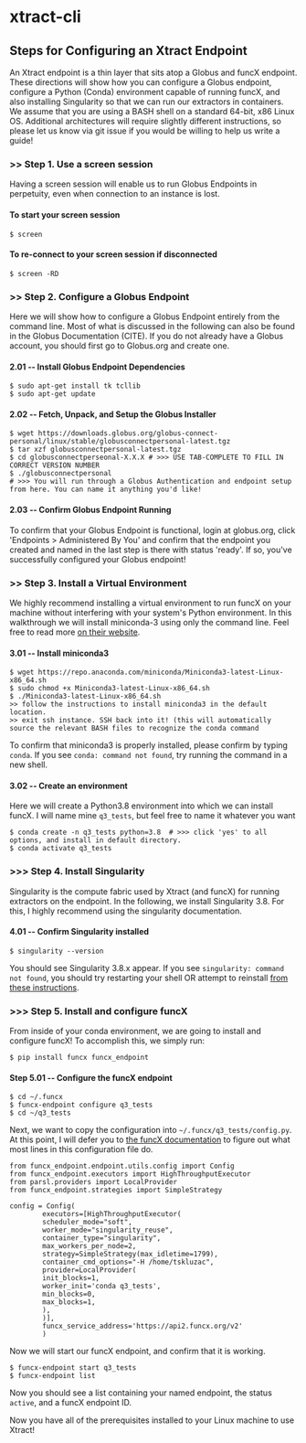 # xtract-cli

## Steps for Configuring an Xtract Endpoint
An Xtract endpoint is a thin layer that sits atop a Globus and funcX endpoint. These directions will show how you can configure a Globus endpoint, 
configure a Python (Conda) environment capable of running funcX, and also installing Singularity so that we can run our extractors in containers. 
We assume that you are using a BASH shell on a standard 64-bit, x86 Linux OS. Additional architectures will require slightly different instructions,
so please let us know via git issue if you would be willing to help us write a guide!

### >> Step 1. Use a screen session
Having a screen session will enable us to run Globus Endpoints in perpetuity, even when connection to an instance is lost. 

#### To start your screen session
```
$ screen
```
#### To re-connect to your screen session if disconnected 
```
$ screen -RD
```

### >> Step 2. Configure a Globus Endpoint
Here we will show how to configure a Globus Endpoint entirely from the command line. Most of what is discussed in the following 
can also be found in the Globus Documentation (CITE). If you do not already have a Globus account, you should first go to Globus.org and create one. 

#### 2.01 -- Install Globus Endpoint Dependencies
```
$ sudo apt-get install tk tcllib
$ sudo apt-get update 
```

#### 2.02 -- Fetch, Unpack, and Setup the Globus Installer
```
$ wget https://downloads.globus.org/globus-connect-personal/linux/stable/globusconnectpersonal-latest.tgz
$ tar xzf globusconnectpersonal-latest.tgz
$ cd globusconnectperseonal-X.X.X # >>> USE TAB-COMPLETE TO FILL IN CORRECT VERSION NUMBER
$ ./globusconnectpersonal  
# >>> You will run through a Globus Authentication and endpoint setup from here. You can name it anything you'd like!
```

#### 2.03 -- Confirm Globus Endpoint Running
To confirm that your Globus Endpoint is functional, login at globus.org, click 'Endpoints > Administered By You' and confirm that the endpoint
you created and named in the last step is there with status 'ready'. If so, you've successfully configured your Globus endpoint! 

### >> Step 3. Install a Virtual Environment
We highly recommend installing a virtual environment to run funcX on your machine without interfering with your system's Python environment. 
In this walkthrough we will install miniconda-3 using only the command line. Feel free to read more [on their website](https://docs.conda.io/en/latest/index.html). 

#### 3.01 -- Install miniconda3
```
$ wget https://repo.anaconda.com/miniconda/Miniconda3-latest-Linux-x86_64.sh
$ sudo chmod +x Miniconda3-latest-Linux-x86_64.sh
$ ./Miniconda3-latest-Linux-x86_64.sh
>> follow the instructions to install miniconda3 in the default location. 
>> exit ssh instance. SSH back into it! (this will automatically source the relevant BASH files to recognize the conda command
```
To confirm that miniconda3 is properly installed, please confirm by typing `conda`. If you see `conda: command not found`, try running the command in a new shell. 

#### 3.02 -- Create an environment
Here we will create a Python3.8 environment into which we can install funcX. I will name mine `q3_tests`, but feel free to name it whatever you want

```
$ conda create -n q3_tests python=3.8  # >>> click 'yes' to all options, and install in default directory. 
$ conda activate q3_tests
```

### >>> Step 4. Install Singularity
Singularity is the compute fabric used by Xtract (and funcX) for running extractors on the endpoint. In the following, 
we install Singularity 3.8. For this, I highly recommend using the singularity documentation. 

#### 4.01 -- Confirm Singularity installed
```
$ singularity --version
```
You should see Singularity 3.8.x appear. If you see `singularity: command not found`, you should try restarting your shell OR 
attempt to reinstall [from these instructions](https://sylabs.io/guides/3.8/admin-guide/installation.html#installation-on-linux).

### >>> Step 5. Install and configure funcX
From inside of your conda environment, we are going to install and configure funcX! To accomplish this, we simply run: 
```
$ pip install funcx funcx_endpoint
```
#### Step 5.01 -- Configure the funcX endpoint
```
$ cd ~/.funcx
$ funcx-endpoint configure q3_tests
$ cd ~/q3_tests
```
Next, we want to copy the configuration into `~/.funcx/q3_tests/config.py`. At this point, I will defer you to [the funcX documentation](https://funcx.readthedocs.io/en/latest/endpoints.html?highlight=containers#container-behaviors-and-routing) to figure out what
most lines in this configuration file do.
```
from funcx_endpoint.endpoint.utils.config import Config
from funcx_endpoint.executors import HighThroughputExecutor
from parsl.providers import LocalProvider
from funcx_endpoint.strategies import SimpleStrategy

config = Config(
        executors=[HighThroughputExecutor(
        scheduler_mode="soft",
        worker_mode="singularity_reuse",
        container_type="singularity",
        max_workers_per_node=2,
        strategy=SimpleStrategy(max_idletime=1799),
        container_cmd_options="-H /home/tskluzac",
        provider=LocalProvider(
        init_blocks=1,
        worker_init='conda q3_tests',
        min_blocks=0,
        max_blocks=1,
        ),
        )],
        funcx_service_address='https://api2.funcx.org/v2'
        )
```
Now we will start our funcX endpoint, and confirm that it is working. 
```
$ funcx-endpoint start q3_tests
$ funcx-endpoint list
```
Now you should see a list containing your named endpoint, the status `active`, and a funcX endpoint ID. 

Now you have all of the prerequisites installed to your Linux machine to use Xtract! 
